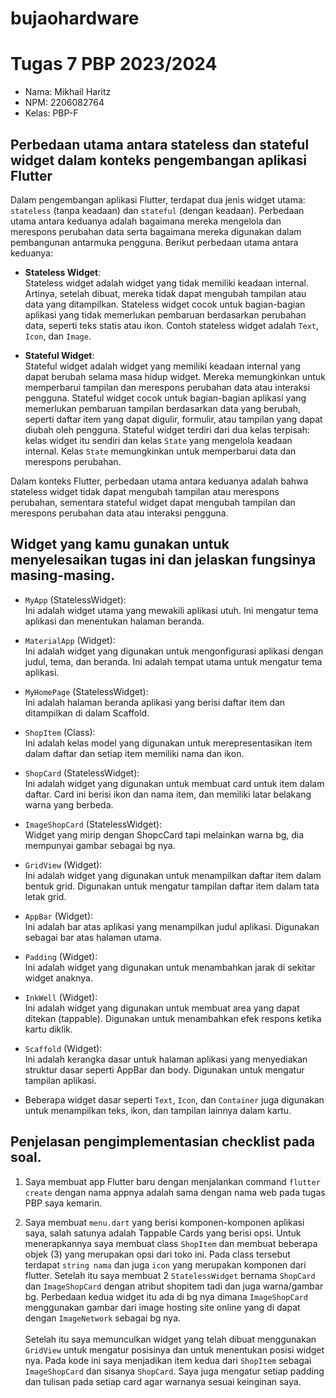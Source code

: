 # bujaohardware

# Tugas 7 PBP 2023/2024
* Nama: Mikhail Haritz
* NPM: 2206082764
* Kelas: PBP-F

##  Perbedaan utama antara stateless dan stateful widget dalam konteks pengembangan aplikasi Flutter
Dalam pengembangan aplikasi Flutter, terdapat dua jenis widget utama: `stateless` (tanpa keadaan) dan `stateful` (dengan keadaan). Perbedaan utama antara keduanya adalah bagaimana mereka mengelola dan merespons perubahan data serta bagaimana mereka digunakan dalam pembangunan antarmuka pengguna. Berikut perbedaan utama antara keduanya:

* **Stateless Widget**: <br>Stateless widget adalah widget yang tidak memiliki keadaan internal. Artinya, setelah dibuat, mereka tidak dapat mengubah tampilan atau data yang ditampilkan.
Stateless widget cocok untuk bagian-bagian aplikasi yang tidak memerlukan pembaruan berdasarkan perubahan data, seperti teks statis atau ikon.
Contoh stateless widget adalah `Text`, `Icon`, dan `Image`.

* **Stateful Widget**: <br> Stateful widget adalah widget yang memiliki keadaan internal yang dapat berubah selama masa hidup widget. Mereka memungkinkan untuk memperbarui tampilan dan merespons perubahan data atau interaksi pengguna. Stateful widget cocok untuk bagian-bagian aplikasi yang memerlukan pembaruan tampilan berdasarkan data yang berubah, seperti daftar item yang dapat digulir, formulir, atau tampilan yang dapat diubah oleh pengguna. Stateful widget terdiri dari dua kelas terpisah: kelas widget itu sendiri dan kelas `State` yang mengelola keadaan internal. Kelas `State` memungkinkan untuk memperbarui data dan merespons perubahan.

Dalam konteks Flutter, perbedaan utama antara keduanya adalah bahwa stateless widget tidak dapat mengubah tampilan atau merespons perubahan, sementara stateful widget dapat mengubah tampilan dan merespons perubahan data atau interaksi pengguna. 

##  Widget yang kamu gunakan untuk menyelesaikan tugas ini dan jelaskan fungsinya masing-masing.

* `MyApp` (StatelessWidget): <br>Ini adalah widget utama yang mewakili aplikasi utuh. Ini mengatur tema aplikasi dan menentukan halaman beranda.

* `MaterialApp` (Widget): <br>Ini adalah widget yang digunakan untuk mengonfigurasi aplikasi dengan judul, tema, dan beranda. Ini adalah tempat utama untuk mengatur tema aplikasi.

* `MyHomePage` (StatelessWidget): <br>Ini adalah halaman beranda aplikasi yang berisi daftar item dan ditampilkan di dalam Scaffold.

* `ShopItem` (Class): <br>Ini adalah kelas model yang digunakan untuk merepresentasikan item dalam daftar dan setiap item memiliki nama dan ikon.

* `ShopCard` (StatelessWidget): <br>Ini adalah widget yang digunakan untuk membuat card untuk item dalam daftar. Card ini berisi ikon dan nama item, dan memiliki latar belakang warna yang berbeda.

* `ImageShopCard` (StatelessWidget): <br>Widget yang mirip dengan ShopcCard tapi melainkan warna bg, dia mempunyai gambar sebagai bg nya.

* `GridView` (Widget): <br>Ini adalah widget yang digunakan untuk menampilkan daftar item dalam bentuk grid. Digunakan untuk mengatur tampilan daftar item dalam tata letak grid.

* `AppBar` (Widget): <br>Ini adalah bar atas aplikasi yang menampilkan judul aplikasi. Digunakan sebagai bar atas halaman utama.

* `Padding` (Widget): <br>Ini adalah widget yang digunakan untuk menambahkan jarak di sekitar widget anaknya.

* `InkWell` (Widget): <br>Ini adalah widget yang digunakan untuk membuat area yang dapat ditekan (tappable). Digunakan untuk menambahkan efek respons ketika kartu diklik.

* `Scaffold` (Widget): <br>Ini adalah kerangka dasar untuk halaman aplikasi yang menyediakan struktur dasar seperti AppBar dan body. Digunakan untuk mengatur tampilan aplikasi.

* Beberapa widget dasar seperti `Text`, `Icon`, dan `Container` juga digunakan untuk menampilkan teks, ikon, dan tampilan lainnya dalam kartu.

## Penjelasan pengimplementasian checklist pada soal.
1. Saya membuat app Flutter baru dengan menjalankan command `flutter create` dengan nama appnya adalah sama dengan nama web pada tugas PBP saya kemarin.

2. Saya membuat `menu.dart` yang berisi komponen-komponen aplikasi saya, salah satunya adalah Tappable Cards yang berisi opsi. Untuk menerapkannya saya membuat class `ShopItem` dan membuat beberapa objek (3) yang merupakan opsi dari toko ini. Pada class tersebut terdapat `string nama` dan juga `icon` yang merupakan komponen dari flutter. Setelah itu saya membuat 2 `StatelessWidget` bernama `ShopCard` dan `ImageShopCard` dengan atribut shopitem tadi dan juga warna/gambar bg. Perbedaan kedua widget itu ada di bg nya dimana `ImageShopCard` menggunakan gambar dari image hosting site online yang di dapat dengan `ImageNetwork` sebagai bg nya. <br> <br> Setelah itu saya memunculkan widget yang telah dibuat menggunakan `GridView` untuk mengatur posisinya dan untuk menentukan posisi widget nya. Pada kode ini saya menjadikan item kedua dari `ShopItem` sebagai `ImageShopCard` dan sisanya `ShopCard`. Saya juga mengatur setiap padding dan tulisan pada setiap card agar warnanya sesuai keinginan saya.
<br>
<br>
<br>
<br>
<br>
<br>
